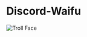 # Discord-Waifu
![Troll Face](https://ml.globenewswire.com/Resource/Download/1acd5c70-358b-4c48-857a-be2c2d540edd?size=2)
